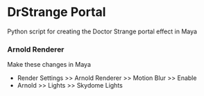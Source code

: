 # DrStrange Portal
Python script for creating the Doctor Strange portal effect in Maya
### Arnold Renderer
Make these changes in Maya
* Render Settings >> Arnold Renderer >> Motion Blur >> Enable
* Arnold >> Lights >> Skydome Lights
